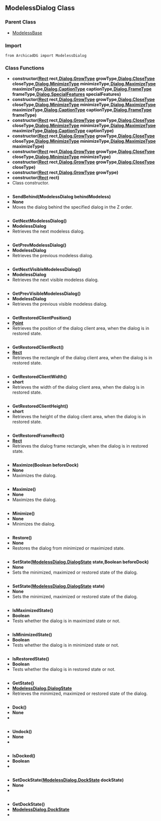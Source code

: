 ## ModelessDialog Class

### Parent Class
* [ModelessBase](ModelessBase.md)

### Import
```
from ArchicadDG import ModelessDialog
``` 

### Class Functions

* **constructor([Rect](../Rect.md) rect,[Dialog.GrowType](Dialog_GrowType.md) growType,[Dialog.CloseType](Dialog_CloseType.md) closeType,[Dialog.MinimizeType](Dialog_MinimizeType.md) minimizeType,[Dialog.MaximizeType](Dialog_MaximizeType.md) maximizeType,[Dialog.CaptionType](Dialog_CaptionType.md) captionType,[Dialog.FrameType](Dialog_FrameType.md) frameType,[Dialog.SpecialFeatures](Dialog_SpecialFeatures.md) specialFeatures)**
* **constructor([Rect](../Rect.md) rect,[Dialog.GrowType](Dialog_GrowType.md) growType,[Dialog.CloseType](Dialog_CloseType.md) closeType,[Dialog.MinimizeType](Dialog_MinimizeType.md) minimizeType,[Dialog.MaximizeType](Dialog_MaximizeType.md) maximizeType,[Dialog.CaptionType](Dialog_CaptionType.md) captionType,[Dialog.FrameType](Dialog_FrameType.md) frameType)**
* **constructor([Rect](../Rect.md) rect,[Dialog.GrowType](Dialog_GrowType.md) growType,[Dialog.CloseType](Dialog_CloseType.md) closeType,[Dialog.MinimizeType](Dialog_MinimizeType.md) minimizeType,[Dialog.MaximizeType](Dialog_MaximizeType.md) maximizeType,[Dialog.CaptionType](Dialog_CaptionType.md) captionType)**
* **constructor([Rect](../Rect.md) rect,[Dialog.GrowType](Dialog_GrowType.md) growType,[Dialog.CloseType](Dialog_CloseType.md) closeType,[Dialog.MinimizeType](Dialog_MinimizeType.md) minimizeType,[Dialog.MaximizeType](Dialog_MaximizeType.md) maximizeType)**
* **constructor([Rect](../Rect.md) rect,[Dialog.GrowType](Dialog_GrowType.md) growType,[Dialog.CloseType](Dialog_CloseType.md) closeType,[Dialog.MinimizeType](Dialog_MinimizeType.md) minimizeType)**
* **constructor([Rect](../Rect.md) rect,[Dialog.GrowType](Dialog_GrowType.md) growType,[Dialog.CloseType](Dialog_CloseType.md) closeType)**
* **constructor([Rect](../Rect.md) rect,[Dialog.GrowType](Dialog_GrowType.md) growType)**
* **constructor([Rect](../Rect.md) rect)**
* Class constructor.
```
```

* **SendBehind(ModelessDialog behindModeless)**
* **None**
* Moves the dialog behind the specified dialog in the Z order.
```

```

* **GetNextModelessDialog()**
* **ModelessDialog**
* Retrieves the next modeless dialog.

```

```

* **GetPrevModelessDialog()**
* **ModelessDialog**
* Retrieves the previous modeless dialog.

```

```

* **GetNextVisibleModelessDialog()**
* **ModelessDialog**
* Retrieves the next visible modeless dialog.

```

```

* **GetPrevVisibleModelessDialog()**
* **ModelessDialog**
* Retrieves the previous visible modeless dialog.

```

```
* **GetRestoredClientPosition()**
* **[Point](../Point.md)**
* Retrieves the position of the dialog client area, when the dialog is in restored state.

```

```

* **GetRestoredClientRect()**
* **[Rect](../Rect.md)**
* Retrieves the rectangle of the dialog client area, when the dialog is in restored state.

```

```

* **GetRestoredClientWidth()**
* **short**
* Retrieves the width of the dialog client area, when the dialog is in restored state.

```

```

* **GetRestoredClientHeight()**
* **short**
* Retrieves the height of the dialog client area, when the dialog is in restored state.

```

```

* **GetRestoredFrameRect()**
* **[Rect](../Rect.md)**
* Retrieves the dialog frame rectangle, when the dialog is in restored state.

```

```

* **Maximize(Boolean beforeDock)**
* **None**
* Maximizes the dialog.
```

```

* **Maximize()**
* **None**
* Maximizes the dialog.
```

```

* **Minimize()**
* **None**
* Minimizes the dialog.
```

```

* **Restore()**
* **None**
* Restores the dialog from minimized or maximized state.
```

```

* **SetState([ModelessDialog.DialogState](ModelessDialog_DialogState.md) state,Boolean beforeDock)**
* **None**
* Sets the minimized, maximized or restored state of the dialog.
```

```

* **SetState([ModelessDialog.DialogState](ModelessDialog_DialogState.md) state)**
* **None**
* Sets the minimized, maximized or restored state of the dialog.
```

```

* **IsMaximizedState()**
* **Boolean**
* Tests whether the dialog is in maximized state or not.
```

```

* **IsMinimizedState()**
* **Boolean**
* Tests whether the dialog is in minimized state or not.
```

```

* **IsRestoredState()**
* **Boolean**
* Tests whether the dialog is in restored state or not.
```

```

* **GetState()**
* **[ModelessDialog.DialogState](ModelessDialog_DialogState.md)**
* Retrieves the minimized, maximized or restored state of the dialog.
```

```

* **Dock()**
* **None**
* 
```

```

* **Undock()**
* **None**
* 
```

```

* **IsDocked()**
* **Boolean**
* 
```

```

* **SetDockState([ModelessDialog.DockState](ModelessDialog_DockState.md) dockState)**
* **None**
* 
```

```

* **GetDockState()**
* **[ModelessDialog.DockState](ModelessDialog_DockState.md)**
* 
```

```